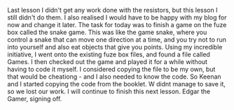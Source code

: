 Last lesson I didn't get any work done with the resistors, but this lesson I still didn't do them. I also realised I would have to be happy with my blog for now and change it later. The task for today was to finish a game on the fuze box called the snake game. This was like the game snake, where you control a snake that can move one direction at a time, and you try not to run into yourself and also eat objects that give you points. Using my incredible initiative, I went onto the existing fuze box files, and found a file called Games. I then checked out the game and played it for a while without having to code it myself. I considered copying the file to be my own, but that would be cheationg - and I also needed to know the code. So Keenan and I started copying the code from the booklet. W didnt manage to save it, so we lost our work. I will continue to finish this next lesson. Edgar the Gamer, signing off.
